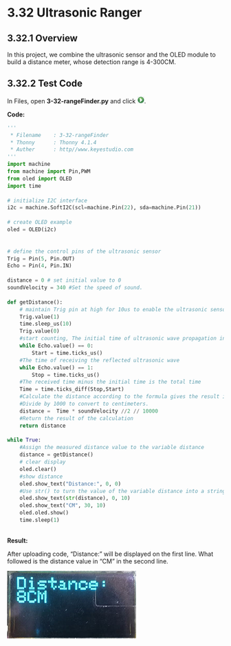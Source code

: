 # 3.32 Ultrasonic Ranger

## 3.32.1 Overview

In this project, we combine the ultrasonic sensor and the OLED module to build a distance meter, whose detection range is 4-300CM.

## 3.32.2 Test Code

In Files, open **3-32-rangeFinder.py** and click ![](media/run.jpg).

**Code:**

```python
'''
 * Filename    : 3-32-rangeFinder
 * Thonny      : Thonny 4.1.4
 * Auther      : http//www.keyestudio.com
'''
import machine
from machine import Pin,PWM
from oled import OLED
import time

# initialize I2C interface
i2c = machine.SoftI2C(scl=machine.Pin(22), sda=machine.Pin(21))

# create OLED example
oled = OLED(i2c)


# define the control pins of the ultrasonic sensor
Trig = Pin(5, Pin.OUT) 
Echo = Pin(4, Pin.IN)

distance = 0 # set initial value to 0
soundVelocity = 340 #Set the speed of sound.

def getDistance():
    # maintain Trig pin at high for 10us to enable the ultrasonic sensor
    Trig.value(1)
    time.sleep_us(10)
    Trig.value(0)
    #start counting, The initial time of ultrasonic wave propagation in the air
    while Echo.value() == 0:
        Start = time.ticks_us()
    #The time of receiving the reflected ultrasonic wave
    while Echo.value() == 1:
        Stop = time.ticks_us()
    #The received time minus the initial time is the total time
    Time = time.ticks_diff(Stop,Start)
    #Calculate the distance according to the formula gives the result in meters.
    #Divide by 1000 to convert to centimeters.
    distance =  Time * soundVelocity //2 // 10000
    #Return the result of the calculation
    return distance

while True:
    #Assign the measured distance value to the variable distance
    distance = getDistance()
    # clear display
    oled.clear()
    #show distance
    oled.show_text("Distance:", 0, 0)
    #Use str() to turn the value of the variable distance into a string
    oled.show_text(str(distance), 0, 10)
    oled.show_text("CM", 30, 10)
    oled.oled.show()
    time.sleep(1)



```

**Result:**

After uploading code, “Distance:” will be displayed on the first line. What followed is the distance value in “CM” in the second line.

![6-32-2-2](./media/6-32-2-2.png)

